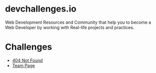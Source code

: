 # devchallenges.io

Web Development Resources and Community that help you to become a Web Developer by working with Real-life projects and practices.

# Challenges

- [404 Not Found](./404-not-found-master/)
- [Team Page](./my-team-page-master/)
